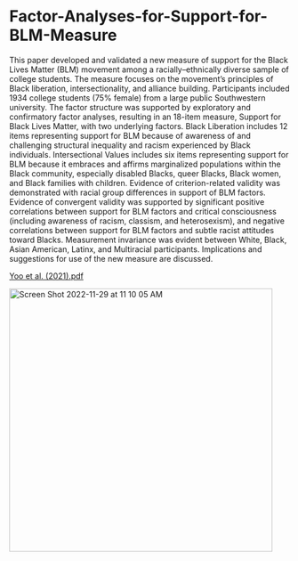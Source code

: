 # Factor-Analyses-for-Support-for-BLM-Measure

This paper developed and validated a new measure of support for the Black Lives Matter (BLM) movement among a racially–ethnically diverse sample of college students. The measure focuses on the movement’s principles of Black liberation, intersectionality, and alliance building. Participants included 1934 college students (75% female) from a large public Southwestern university. The factor structure was supported by exploratory and confirmatory factor analyses, resulting in an 18-item measure, Support for Black Lives Matter, with two underlying factors. Black Liberation includes 12 items representing support for BLM because of awareness of and challenging structural inequality and racism experienced by Black individuals. Intersectional Values includes six items representing support for BLM because it embraces and affirms marginalized populations within the Black community, especially disabled Blacks, queer Blacks, Black women, and Black families with children. Evidence of criterion-related validity was demonstrated with racial group differences in support of BLM factors. Evidence of convergent validity was supported by significant positive correlations between support for BLM factors and critical consciousness (including awareness of racism, classism, and heterosexism), and negative correlations between support for BLM factors and subtle racist attitudes toward Blacks. Measurement invariance was evident between White, Black, Asian American, Latinx, and Multiracial participants. Implications and suggestions for use of the new measure are discussed.

[Yoo et al. (2021).pdf](https://github.com/abigailgabriel/Factor-Analyses-for-Support-for-BLM-Measure/files/10114739/Yoo.et.al.2021.pdf)

<img width="473" alt="Screen Shot 2022-11-29 at 11 10 05 AM" src="https://user-images.githubusercontent.com/86257471/204581941-27aed1d3-edf6-46cb-a825-65d729de8f24.png">
